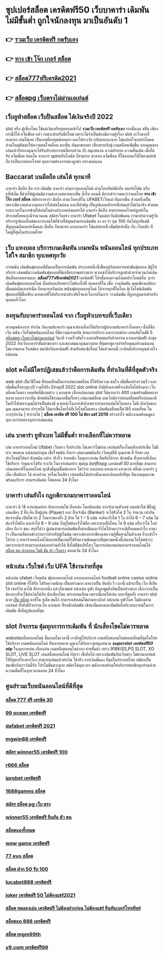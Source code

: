 # ซุปเปอร์สล็อต เครดิตฟรี50 เว็บบาคาร่า  เดิมพันไม่มีขั้นต่ำ ถูกใจนักลงทุน มาเป็นอันดับ 1

## 👉 [รวมเว็บ เครดิตฟรี กดรับเอง](https://mabet.net/20-free-100/)
## 👉 [ทาง เข้า โจ๊ก เกอร์ สล็อต](https://mabet.net/credit-free-50/)
## 👉 [สล็อต777ฟรีเครดิต2021](https://mabet.net/credit-free-50/)
## 👉 [สล็อตpg เว็บตรงไม่ผ่านเอเย่นต์](https://mabet.net/)

## เว็บยูฟ่าสล็อต  เว็บปั่นสล็อต ได้เงินจริงปี 2022

 slot หรือ ตู้เสี่ยงโชค ใช้แค่เงินเหรียญหยอดเข้าไป ***รวมเว็บ เครดิตฟรี กดรับเอง*** จากนั้นกด   สปิน  เพียงเท่านี้ก็ได้ แจ็คพ็อต แล้ว เหมาะสำหรับมือใหม่  เพราะไม่จำเป็นต้องมีความรู้เรื่อง slot อะไรมากก็สามารถ เล่นได้เลย เป็นเกมที่ลงทุนน้อยมาก และได้รางวัล กลับมาเยอะมาก ไม่แปลกใจเลยทำไมคนส่วนใหญ่หันมาให้ความสนใจสล็อต มากขึ้น หันมาชอบมา เสี่ยงทายกับตู้  เกมสล็อตเพิ่มขึ้น หากคุณลองเล่นแล้วรับรองคุณจะได้รับประสบการณ์ที่ครบถ้วน ทั้ง สนุกสนาน  ความท้าทาย ความตื่นเต้น เมื่อได้รับ แจ็คพ็อต ก้อนโต จากการ  spinหรือโบนัส  ก็สามารถ  นำออก แจ็คพ็อต ที่ได้ออกมาใช้ได้ตามปกติ ถือว่าเป็นการตอบโจทย์ ทุกความต้องการของลูกค้า อย่างแน่นอน 


##  Baccarat บนมือถือ เล่นได้ ทุกนาที 

บาคาร่า มือถือ คือ การ  เดิมพัน  บาคาร่า ผ่านระบบออนไลน์ ผ่านโทรศัพท์มือถือ สมาร์ทโฟน หรือ แท็ปเล็ต ที่ช่วยให้ผู้เล่นมีความสะดวกสบายมากขึ้น ซึ่งใน  ตอนนี้  มีการสำรวจพบว่าว่าคนไทย **ทาง เข้า โจ๊ก เกอร์ สล็อต** สมัครบาคาร่า มือถือ ผ่านเว็บคาสิโน UFABETเว็บแม่  กันมากขึ้น ส่วนหนึ่งเป็นเพราะมีความสะดวกมากกว่าไปเล่นในบ่อน และที่สำคัญ เป็นรูปแบบบริการที่เล่นแล้วได้เงินจริง ช่วยลดระยะเวลาในการข้ามไปเล่นในต่างประเทศส่งผลทำให้ บาคาร่า มือถือ สามารถตอบโจทย์ลูกค้าในประเทศไทยและมีจำนวนคน  สมัครเว็บตรง บาคาร่า Ufabet  ในแต่ละวันนับพันคน เรามาทำความรู้จักบริการรูปแบบใหม่ของการเล่นไพ่ที่ช่วยให้คุณสามารถเดิมพัน   บา คา ร่า ทุน 100 กันได้ทุกทีแค่มีสัญญาณอินเตอร์เน็ตและ มือถือ ก็สามารถ แทงบาคาร่า ได้แค่ปลายนิ้วสัมผัสเท่านั้น กับ  เว็บหลัก ที่ใหญ่ที่สุดในประเทศไทย


## เว็บ แทงบอล  บริการเกมเดิมพัน เกมพนัน พนันออนไลน์ ทุกประเภทใส่ใจ สมาชิก ทุกเพศทุกวัย  

การพนัน เดิมพันฟุตบอลที่มั่นคงเป็นการเดิมพัน ประเภทหนึ่งซึ่งขึ้นอยู่กับผลการแข่งขันฟุตบอล มีผู้ให้บริการ เล่นพนันวางเดิมพันฟุตบอลที่มีเสถียรภาพอย่างมาก พวกเขาให้บริการลูกค้าด้วยจำนวนเงินเดิมพันที่หลากหลายและ ***สล็อต777ฟรีเครดิต2021*** เครดิตฟรี โปรชั้นยอดรวมถึงผลประโยชน์อื่น ๆการเดิมพันฟุตบอลออนไลน์ นั้นปลอดภัยเพราะไม่ต้องไปที่ บ่อนคาสิโน เพื่อ วางเดิมพัน คุณเพียงแค่ต้องเชื่อมต่ออินเทอร์เน็ต ก็สามารถเริ่มเล่น พนันฟุตบอลออนไลน์ ได้จากทุกที่ในโลก มีเว็บไซต์เดิมพันฟุตบอลที่มีชื่อเสียง มากมายที่ให้บริการน่าประทับใจและโอกาสในการ วางเดิมพัน ที่ถูกกฎหมายสำหรับทุกคนทั่วโลก 

## ลงทุนกับบาคาร่าออนไลน์  จาก เว็บยูฟ่าเบทจบที่เว็บเดียว

หากคุณต้องการ  ทำเงิน กับเกมส์บาคาร่า คุณจะต้องเลือกใช้บริการผู้นำเกมส์บาคาร่าโดยตรง นั้นก็คือ  เว็บ พนัน เว็บไซต์พนันออนไลน ที่มีความครบครัน  ด้านการบริการ และระบบฝาก-ถอนอัตโนมัติ  5 [สล็อตpg เว็บตรงไม่ผ่านเอเย่นต์](https://bio.link/tisawago) วินาที   รวดเร็วทันใจ และเตรียมพบกับกิจกรรม  แจกเครดิตฟรี ล่าสุด 2022 กับเว็บบาคาร่าชั้นนำของเรา และของสมนาคุณมากมาย ที่คุ้มค่าคู่ควรสำหรับคุณอย่างแน่นอน ไม่ควรพลาด รีบสมัคร สมาชิกรับเครดิตฟรี สำหรับสมาชิกใหม่ ได้แล้วตอนนี้ เรายินดีบริการคุณด้วยใจแน่นอน


##  slot  คงไม่มีใครปฏิเสธแล้วว่าคือการเดิมพัน ที่ทำเงินที่ดีที่สุดตัวจริง

 web slot เป็นวิธีใหม่  ที่ยอดเยี่ยมในการเล่นเกมสล็อต ที่ได้รับความ สนใจ  เพิ่มขึ้นอย่างรวดเร็ว และเพิ่มขึ้นเรื่อยๆทุกๆปี รวมไปถึง ปีล่าสุดปี 2022 slot online ยังมีศักยภาพที่จะเติบโตได้อีกมาก เว็บสล็อตเว็บตรง  ยอดฮิตที่มีเกมต่าง ๆ มากมาย เลือกเล่นเกมน slot ได้มากกว่า 400 เกมพร้อมธีมหลากหลาย และเราจะเห็น นักพนันใช้งานมากขึ้นเรื่อยๆ เล่นเกมสล็อต บนเว็บดีกว่าบ่อนสล็อตหรือบ่อนคาสิโนทั่วไปเพราะคุณไม่จำเป็นต้องมี นายหน้าในการเข้าถึงเพราะสามารถเล่นได้โดยตรง ไม่มี หักเงินของคุณ คุณสามารถ ทำรายได้ ได้มากขึ้นโดยไปที่เว็บไซต์โดยตรง เดิมพันสล็อตเป็นวิธีที่ ยอดเยี่ยม ในการ{ทำเงิน | ทำรายได้ | **สล็อต เครดิต ฟรี 100 ไม่ ต้อง แชร์ 2019** สร้างกำไร พนักงานพร้อมดูแลทุกเวลาจ่ายตรงทุกการเล่นแน่น

## เล่น บาคาร่า ยูฟ่าเบท ไม่มีขั้นต่ำ ทางเลือกที่ไม่ควรพลาด

 เล่น บาคาร่าออนไลน์ Ufabet เว็บตรง รับประกัน ได้เลยว่าไม่ผ่าน เอเย่นต์เรื่องโดนหักเปอร์เซ็น  ไม่มีทาง พบพาน แน่นอนถ้าคุณ เชื่อใจพนัน กับเรา เล่นเกมพนันกับ เว็บแม่ที่มี คุณภาพ ที่ รักษา ผลประโยชน์ให้แก่ นักพนัน อย่าง จริงใจ จ่ายหนัก ในทุกการเล่น ยืนยันได้จาก นักพนัน ทั้งหลายที่เลือกใช้บริการ ว่าคุณจะได้รับ รางวัล ในการเล่นอย่าง คุ้มทุน *betflixpg เครดิตฟรี 50* มากที่สุด สามารถเล่นเกมคาสิโนออนไลน์ ทุกสิ่งที่คุณนีั้นต้องการ ไม่ว่าจะ แทงบอล แทงมวย แทงหวย สล็อต บาคาร่า รูเล็ต เสือมังกร ได้ ครบถ้วน จบในเว็บเดียว เล่นพนันได้อย่างมั่งคงและปลอดภัยที่สุด ทีมงานคุณภาพพร้อมบริการ สามารถติดต่อ ได้ตลอด 24 ชั่วโมง

##  บาคาร่า เล่นยังไง กฎกติกาเกมบาคาราออนไลน์

บาคาร่า มี  วิธี  การเล่นคล้าย กับการเล่นไพ่ ป๊อกเด้ง โดยนับแต้ม จากจำนวนตัวเลข บนหน้าไพ่ มีฝั่งผู้เล่นเพียง 2 ฝั่ง คือ ฝั่งผู้เล่น (Player)  และ ฝั่งเจ้ามือ (Banker) จะได้รับไพ่ 2 ใบ จำนวน เท่ากัน  ต่อจากนั้น  เปิดไพ่ ถ้า 2 ใบแรกของทั้ง 2 ฝ่าย ได้ 1 – 5 แต้ม จะต้องจั่วไพ่ 1 ใบ ถ้าได้ 6 – 7 แต้ม ไม่ต้องจั่วไพ่อีก  และถ้าได้ 8 – 9 แต้ม ก็อยู่ไม่ต้องจั่วไพ่อีก เพราะหากฝั่งไหน ได้ 9 แต้ม หรือว่าได้ ใกล้เคียง ถือว่า ชนะ สรุปได้ว่า ผู้เล่นสามารถเดิมพันทั้งสองมือและจั่วไพ่ได้จนกว่าจะมีทั้งหมดเก้าใบ บาคาร่า  เป็นเกมที่ค่อนข้างง่ายกว่าสำหรับผู้เริ่มต้น เพราะต้องการเพียงแค่ความรู้พื้นฐานในตัวเลข ก็จะเข้าใจได้ง่าย ๆ บาคาร่าออนไลน์ได้กลายเป็นเกมที่ได้รับความนิยมมากที่สุดเกมหนึ่งที่เล่นบนเว็บไซต์ต่างๆ เพราะบาคาร่าสามารถเล่นแบบส่วนตัวได้ ซึ่งไม่มีข้อเสียใดๆ ในการเล่นเกมเล่นบาคาร่าออนไลน์ได้ [สล็อต xo ฝากถอน ไม่มี ขั้น ต่ํา เว็บตรง](https://mabet.net/register/)  ตลอดวัน 24 ชั่วโมง


## หน้าเล่น เว็บไซต์  เว็บ UFA ใช้งานง่ายที่สุด 

หน้าเล่น  ufabet   เว็บพนัน  ฟุตบอลออนไลน์ แทงบอลออนไลน์ football online  casino online    slot online  ที่ได้รับ ได้รับความนิยม เป็นอย่างมาก มาแรงเป็น อันดับ 1   เวลานี้  แม้จะเป็น เว็บ ที่เปิดให้ เซอร์วิส มาได้ สักระยะหนึ่ง แล้วก็ตามแต่ หน้าเล่น  ยูฟ่า ยังถูกพูดถึงกันเป็นอย่างมาก เนื่องจากเป็นช่องทางที่จะใช้ทำเงินให้กับ นักเสี่ยงโชค  อย่างยอดเยี่ยม เพราะมีเกมให้เล่น เยอะที่สุดทั้ง บาคาร่า    slot  มวย [เป็ด สล็อต](https://mabet.net/) คาสิโน    รูเล็ต  ชนไก่ สามารถเข้าเล่นได้ผ่านทางลิงก์  หน้าเล่น  ยูฟ่าโดย ไม่ต้องผ่านเอเย่นต์  ทั้งยังมีกิจกรรม อีก มากมาย ที่รอนักเดิมพัน  เข้ามาลิ้มลองและสัมผัสกับประสบการณ์ในการเดิมพัน ที่เต็มรูปแบบที่สุด


##  slot  กิจกรรม   คุ้มทุกการการเดิมพัน ที่ นักเสี่ยงโชคไม่ควรพลาด

 websiteสล็อตออนไลน์  ชั้นยอดในเวลานี้ เราคือผู้ให้บริการ เกมสล็อตออนไลน์ยอดเยี่ยมที่สุดในไทย   ให้บริการ  เกมพนันออนไลน์ ที่หลากหลาย คุณจะได้รับความสนุกสนาน ***superslot เครดิตฟรี50 otp*** ในทุกการเล่น เลือกเล่น เกมสล็อตออนไลน์จาก ค่ายชั้นนำ อย่าง 918KiSS,PG SLOT, XO SLOT, LIVE SLOT เล่นสล็อตออนไลน์ กับเรา  เชื่อถือได้ เพราะเดิมพันกับเว็บตรง ไม่ผ่านเอเย่นต์ ไร้ปัญหาเรื่องการโกง  สามารถเล่นแล้วทำเงิน ได้จริง การเงินมั่นคง ที่สุดในประเทศไทย สมัครเป็นสมาชิกกับเราวันนี้รับ โปรโมชั่นมากมาย สมัครได้ทุกเวลา พนักงานพร้อมให้บริการสมาชิกทุกท่านด้วยความเต็มที่ในทุกเวลาตลอด 24 ชั่วโมง


## ศูนย์รวมเว็บพนันออนไลน์ที่ดีที่สุด

### [สล็อต 777 ฟรี เครดิต 30](https://atom.io/themes/PG%20เว็บตรง%20%20เว็บ%20เครดิตฟรี%20ไม่ต้องฝากก่อน%20ไม่ต้องแชร์%20ยืนยันเบอร์โทรศัพท์%20008%20สล็อต%2020รับ100%20ของแท้%20100%)
### [99 ocean เครดิตฟรี](https://atom.io/themes/PG%20เว็บตรง%20%20สล็อต%20tnt911%20008%20สล็อต%2020รับ100%20ของแท้%20100%)
### [dafabet เครดิตฟรี 2021](https://atom.io/themes/PG%20เว็บตรง%20%20รวม%20เว็บ%20superslot%20เครดิตฟรี%2030%20ยืนยัน%20otp%20ถอนได้%20300%20ล่าสุด%20008%20สล็อต%2020รับ100%20ของแท้%20100%)
### [mgwin88 เครดิตฟรี](https://atom.io/themes/PG%20เว็บตรง%20%20pg%20betflik%20เครดิตฟรี%20100%20008%20สล็อต%2020รับ100%20ของแท้%20100%)
### [สมัคร winner55 เครดิตฟรี 100](https://atom.io/themes/PG%20เว็บตรง%20%20mgm99%20เครดิตฟรี%20008%20สล็อต%2020รับ100%20ของแท้%20100%)
### [r666 สล็อต](https://atom.io/themes/PG%20เว็บตรง%20%20joker%20เครดิตฟรี%2050%20ไม่ต้องแชร์2021%20008%20สล็อต%2020รับ100%20ของแท้%20100%)
### [iprobet เครดิตฟรี](https://atom.io/themes/PG%20เว็บตรง%20%20xoสล็อต%20008%20สล็อต%2020รับ100%20ของแท้%20100%)
### [1688games สล็อต](https://atom.io/themes/PG%20เว็บตรง%20%20สล็อต1168%20008%20สล็อต%2020รับ100%20ของแท้%20100%)
### [สมัคร สล็อต pg เว็บ ตรง](https://atom.io/themes/PG%20เว็บตรง%20%20spbet99%20เครดิตฟรี%20008%20สล็อต%2020รับ100%20ของแท้%20100%)
### [winner55 เครดิตฟรี ยืนยัน ตัว ตน](https://atom.io/themes/PG%20เว็บตรง%20%20สล็อตpp%20008%20สล็อต%2020รับ100%20ของแท้%20100%)
### [สล็อตxoทั้งหมด](https://atom.io/themes/PG%20เว็บตรง%20%20โจ๊กเกอร์%20สล็อต%20008%20สล็อต%2020รับ100%20ของแท้%20100%)
### [wow game เครดิตฟรี](https://atom.io/themes/PG%20เว็บตรง%20%20superslot%20เครดิตฟรี%2050%20ถอน%20300%20008%20สล็อต%2020รับ100%20ของแท้%20100%)
### [77 evo สล็อต](https://atom.io/themes/PG%20เว็บตรง%20%20ambzabb%20สล็อต%20008%20สล็อต%2020รับ100%20ของแท้%20100%)
### [สล็อต ฝาก 50 รับ 100](https://atom.io/themes/PG%20เว็บตรง%20%20joker%20เครดิตฟรี%20100%20008%20สล็อต%2020รับ100%20ของแท้%20100%)
### [lucabet888 เครดิตฟรี](https://atom.io/themes/PG%20เว็บตรง%20%20555%20สล็อต%20008%20สล็อต%2020รับ100%20ของแท้%20100%)
### [joker เครดิตฟรี 50 ไม่ต้องแชร์2021](https://atom.io/themes/PG%20เว็บตรง%20%20123สล็อต%20008%20สล็อต%2020รับ100%20ของแท้%20100%)
### [สล็อต ทดลองเล่น เครดิตฟรี ไม่ต้องฝากก่อน ไม่ต้องแชร์ ยืนยันเบอร์โทรศัพท์](https://atom.io/themes/PG%20เว็บตรง%20%20สล็อต789pro%20008%20สล็อต%2020รับ100%20ของแท้%20100%)
### [สล็อตxo 888 เครดิตฟรี](https://atom.io/themes/PG%20เว็บตรง%20%20ทางเข้า%20สล็อต%20789%20008%20สล็อต%2020รับ100%20ของแท้%20100%)
### [สล็อต mgm99th](https://atom.io/themes/PG%20เว็บตรง%20%202xlสล็อต%20008%20สล็อต%2020รับ100%20ของแท้%20100%)
### [y9.com เครดิตฟรี99](https://atom.io/themes/PG%20เว็บตรง%20%20id%20888%20เครดิตฟรี%20008%20สล็อต%2020รับ100%20ของแท้%20100%)